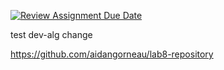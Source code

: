 [![Review Assignment Due Date](https://classroom.github.com/assets/deadline-readme-button-8d59dc4de5201274e310e4c54b9627a8934c3b88527886e3b421487c677d23eb.svg)](https://classroom.github.com/a/XgLAZLK6)

test
dev-alg change

https://github.com/aidangorneau/lab8-repository
